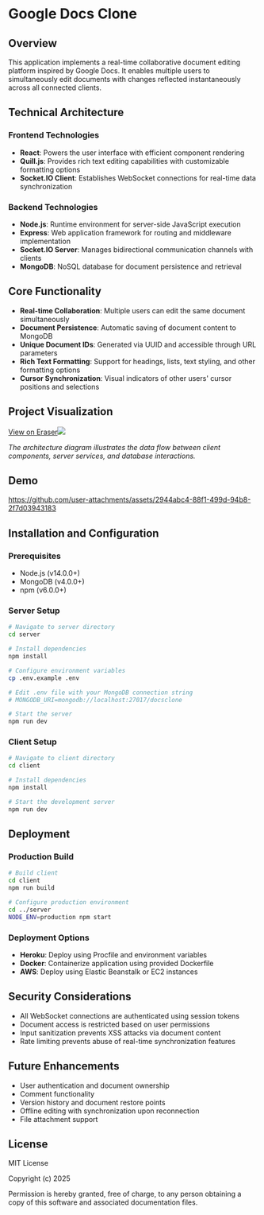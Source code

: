 # Google Docs Clone

## Overview

This application implements a real-time collaborative document editing platform inspired by Google Docs. It enables multiple users to simultaneously edit documents with changes reflected instantaneously across all connected clients.

## Technical Architecture

### Frontend Technologies
- **React**: Powers the user interface with efficient component rendering
- **Quill.js**: Provides rich text editing capabilities with customizable formatting options
- **Socket.IO Client**: Establishes WebSocket connections for real-time data synchronization

### Backend Technologies
- **Node.js**: Runtime environment for server-side JavaScript execution
- **Express**: Web application framework for routing and middleware implementation
- **Socket.IO Server**: Manages bidirectional communication channels with clients
- **MongoDB**: NoSQL database for document persistence and retrieval

## Core Functionality

- **Real-time Collaboration**: Multiple users can edit the same document simultaneously
- **Document Persistence**: Automatic saving of document content to MongoDB
- **Unique Document IDs**: Generated via UUID and accessible through URL parameters
- **Rich Text Formatting**: Support for headings, lists, text styling, and other formatting options
- **Cursor Synchronization**: Visual indicators of other users' cursor positions and selections

## Project Visualization

[View on Eraser![](https://app.eraser.io/workspace/zA39QLojQ0sSV6NcQTZJ/preview?elements=_oQOv6VH0t0wjQInKd1VTg&type=embed)](https://app.eraser.io/workspace/zA39QLojQ0sSV6NcQTZJ?elements=_oQOv6VH0t0wjQInKd1VTg)

*The architecture diagram illustrates the data flow between client components, server services, and database interactions.*

## Demo

https://github.com/user-attachments/assets/2944abc4-88f1-499d-94b8-2f7d03943183


## Installation and Configuration

### Prerequisites
- Node.js (v14.0.0+)
- MongoDB (v4.0.0+)
- npm (v6.0.0+)

### Server Setup
```bash
# Navigate to server directory
cd server

# Install dependencies
npm install

# Configure environment variables
cp .env.example .env

# Edit .env file with your MongoDB connection string
# MONGODB_URI=mongodb://localhost:27017/docsclone

# Start the server
npm run dev
```

### Client Setup
```bash
# Navigate to client directory
cd client

# Install dependencies
npm install

# Start the development server
npm run dev
```

## Deployment

### Production Build
```bash
# Build client
cd client
npm run build

# Configure production environment
cd ../server
NODE_ENV=production npm start
```

### Deployment Options
- **Heroku**: Deploy using Procfile and environment variables
- **Docker**: Containerize application using provided Dockerfile
- **AWS**: Deploy using Elastic Beanstalk or EC2 instances

## Security Considerations

- All WebSocket connections are authenticated using session tokens
- Document access is restricted based on user permissions
- Input sanitization prevents XSS attacks via document content
- Rate limiting prevents abuse of real-time synchronization features

## Future Enhancements

- User authentication and document ownership
- Comment functionality
- Version history and document restore points
- Offline editing with synchronization upon reconnection
- File attachment support

## License

MIT License

Copyright (c) 2025

Permission is hereby granted, free of charge, to any person obtaining a copy of this software and associated documentation files.
